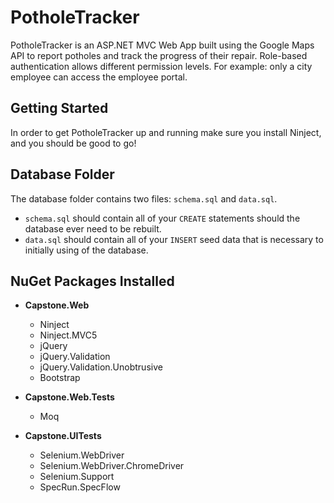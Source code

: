 # PotholeTracker

PotholeTracker is an ASP.NET MVC Web App built using the Google Maps API to report potholes and track the progress of their repair. Role-based authentication allows different permission levels. For example: only a city employee can access the employee portal.

## Getting Started

In order to get PotholeTracker up and running make sure you install Ninject, and you should be good to go!

## Database Folder

The database folder contains two files: `schema.sql` and `data.sql`.

- `schema.sql` should contain all of your `CREATE` statements should the database ever need to be rebuilt.
- `data.sql` should contain all of your `INSERT` seed data that is necessary to initially using of the database.

## NuGet Packages Installed
 
- **Capstone.Web**
    - Ninject
    - Ninject.MVC5
    - jQuery
    - jQuery.Validation
    - jQuery.Validation.Unobtrusive
    - Bootstrap

- **Capstone.Web.Tests**
    - Moq

- **Capstone.UITests**
    - Selenium.WebDriver
    - Selenium.WebDriver.ChromeDriver
    - Selenium.Support
    - SpecRun.SpecFlow
